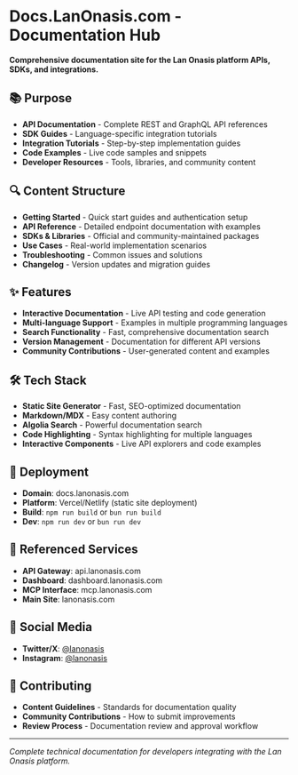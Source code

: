# Docs.LanOnasis.com - Documentation Hub

**Comprehensive documentation site for the Lan Onasis platform APIs, SDKs, and integrations.**

## 📚 Purpose
- **API Documentation** - Complete REST and GraphQL API references
- **SDK Guides** - Language-specific integration tutorials
- **Integration Tutorials** - Step-by-step implementation guides
- **Code Examples** - Live code samples and snippets
- **Developer Resources** - Tools, libraries, and community content

## 🔍 Content Structure
- **Getting Started** - Quick start guides and authentication setup
- **API Reference** - Detailed endpoint documentation with examples
- **SDKs & Libraries** - Official and community-maintained packages
- **Use Cases** - Real-world implementation scenarios
- **Troubleshooting** - Common issues and solutions
- **Changelog** - Version updates and migration guides

## ✨ Features
- **Interactive Documentation** - Live API testing and code generation
- **Multi-language Support** - Examples in multiple programming languages
- **Search Functionality** - Fast, comprehensive documentation search
- **Version Management** - Documentation for different API versions
- **Community Contributions** - User-generated content and examples

## 🛠 Tech Stack
- **Static Site Generator** - Fast, SEO-optimized documentation
- **Markdown/MDX** - Easy content authoring
- **Algolia Search** - Powerful documentation search
- **Code Highlighting** - Syntax highlighting for multiple languages
- **Interactive Components** - Live API explorers and code examples

## 🚀 Deployment
- **Domain**: docs.lanonasis.com
- **Platform**: Vercel/Netlify (static site deployment)
- **Build**: `npm run build` or `bun run build`
- **Dev**: `npm run dev` or `bun run dev`

## 🔗 Referenced Services
- **API Gateway**: api.lanonasis.com
- **Dashboard**: dashboard.lanonasis.com  
- **MCP Interface**: mcp.lanonasis.com
- **Main Site**: lanonasis.com

## 📱 Social Media
- **Twitter/X**: [@lanonasis](https://twitter.com/lanonasis)
- **Instagram**: [@lanonasis](https://instagram.com/lanonasis)

## 📝 Contributing
- **Content Guidelines** - Standards for documentation quality
- **Community Contributions** - How to submit improvements
- **Review Process** - Documentation review and approval workflow

---

*Complete technical documentation for developers integrating with the Lan Onasis platform.*
